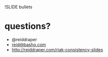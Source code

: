 !SLIDE bullets

# questions? #

* @reiddraper
* reid@basho.com
* http://reiddraper.com/riak-consistency-slides
